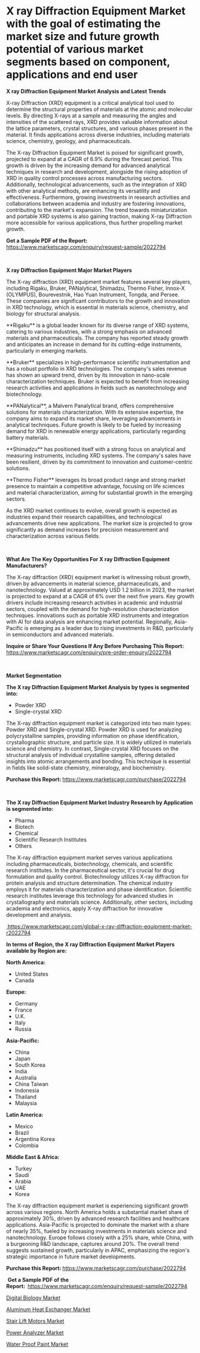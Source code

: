 <p><h1>X ray Diffraction Equipment Market with the goal of estimating the market size and future growth potential of various market segments based on component, applications and end user</h1></p><p><strong>X ray Diffraction Equipment Market Analysis and Latest Trends</strong></p>
<p><p>X-ray Diffraction (XRD) equipment is a critical analytical tool used to determine the structural properties of materials at the atomic and molecular levels. By directing X-rays at a sample and measuring the angles and intensities of the scattered rays, XRD provides valuable information about the lattice parameters, crystal structures, and various phases present in the material. It finds applications across diverse industries, including materials science, chemistry, geology, and pharmaceuticals.</p><p>The X-ray Diffraction Equipment Market is poised for significant growth, projected to expand at a CAGR of 6.9% during the forecast period. This growth is driven by the increasing demand for advanced analytical techniques in research and development, alongside the rising adoption of XRD in quality control processes across manufacturing sectors. Additionally, technological advancements, such as the integration of XRD with other analytical methods, are enhancing its versatility and effectiveness. Furthermore, growing investments in research activities and collaborations between academia and industry are fostering innovations, contributing to the market's expansion. The trend towards miniaturization and portable XRD systems is also gaining traction, making X-ray Diffraction more accessible for various applications, thus further propelling market growth.</p></p>
<p><strong>Get a Sample PDF of the Report:&nbsp;</strong> <a href="https://www.marketscagr.com/enquiry/request-sample/2022794?utm_campaign=1684&utm_medium=2&utm_source=Github&utm_content=ia&utm_term=28102024&utm_id=x-ray-diffraction-equipment">https://www.marketscagr.com/enquiry/request-sample/2022794</a></p>
<p>&nbsp;</p>
<p><strong>X ray Diffraction Equipment Major Market Players</strong></p>
<p><p>The X-ray diffraction (XRD) equipment market features several key players, including Rigaku, Bruker, PANalytical, Shimadzu, Thermo Fisher, Innox-X (OLYMPUS), Bourevestnik, Hao Yuan Instrument, Tongda, and Persee. These companies are significant contributors to the growth and innovation in XRD technology, which is essential in materials science, chemistry, and biology for structural analysis.</p><p>**Rigaku** is a global leader known for its diverse range of XRD systems, catering to various industries, with a strong emphasis on advanced materials and pharmaceuticals. The company has reported steady growth and anticipates an increase in demand for its cutting-edge instruments, particularly in emerging markets.</p><p>**Bruker** specializes in high-performance scientific instrumentation and has a robust portfolio in XRD technologies. The company's sales revenue has shown an upward trend, driven by its innovation in nano-scale characterization techniques. Bruker is expected to benefit from increasing research activities and applications in fields such as nanotechnology and biotechnology.</p><p>**PANalytical**, a Malvern Panalytical brand, offers comprehensive solutions for materials characterization. With its extensive expertise, the company aims to expand its market share, leveraging advancements in analytical techniques. Future growth is likely to be fueled by increasing demand for XRD in renewable energy applications, particularly regarding battery materials.</p><p>**Shimadzu** has positioned itself with a strong focus on analytical and measuring instruments, including XRD systems. The company's sales have been resilient, driven by its commitment to innovation and customer-centric solutions.</p><p>**Thermo Fisher** leverages its broad product range and strong market presence to maintain a competitive advantage, focusing on life sciences and material characterization, aiming for substantial growth in the emerging sectors.</p><p>As the XRD market continues to evolve, overall growth is expected as industries expand their research capabilities, and technological advancements drive new applications. The market size is projected to grow significantly as demand increases for precision measurement and characterization across various fields.</p></p>
<p>&nbsp;</p>
<p><strong>What Are The Key Opportunities For X ray Diffraction Equipment Manufacturers?</strong></p>
<p><p>The X-ray diffraction (XRD) equipment market is witnessing robust growth, driven by advancements in material science, pharmaceuticals, and nanotechnology. Valued at approximately USD 1.2 billion in 2023, the market is projected to expand at a CAGR of 6% over the next five years. Key growth drivers include increasing research activities in academic and industrial sectors, coupled with the demand for high-resolution characterization techniques. Innovations such as portable XRD instruments and integration with AI for data analysis are enhancing market potential. Regionally, Asia-Pacific is emerging as a leader due to rising investments in R&D, particularly in semiconductors and advanced materials.</p></p>
<p><strong>Inquire or Share Your Questions If Any Before Purchasing This Report:</strong> <a href="https://www.marketscagr.com/enquiry/pre-order-enquiry/2022794?utm_campaign=1684&utm_medium=2&utm_source=Github&utm_content=ia&utm_term=28102024&utm_id=x-ray-diffraction-equipment">https://www.marketscagr.com/enquiry/pre-order-enquiry/2022794</a></p>
<p>&nbsp;</p>
<p><strong>Market Segmentation</strong></p>
<p><strong>The X ray Diffraction Equipment Market Analysis by types is segmented into:</strong></p>
<p><ul><li>Powder XRD</li><li>Single-crystal XRD</li></ul></p>
<p><p>The X-ray diffraction equipment market is categorized into two main types: Powder XRD and Single-crystal XRD. Powder XRD is used for analyzing polycrystalline samples, providing information on phase identification, crystallographic structure, and particle size. It is widely utilized in materials science and chemistry. In contrast, Single-crystal XRD focuses on the structural analysis of individual crystalline samples, offering detailed insights into atomic arrangements and bonding. This technique is essential in fields like solid-state chemistry, mineralogy, and biochemistry.</p></p>
<p><strong>Purchase this Report:&nbsp;</strong><a href="https://www.marketscagr.com/purchase/2022794?utm_campaign=1684&utm_medium=2&utm_source=Github&utm_content=ia&utm_term=28102024&utm_id=x-ray-diffraction-equipment">https://www.marketscagr.com/purchase/2022794</a></p>
<p>&nbsp;</p>
<p><strong>The X ray Diffraction Equipment Market Industry Research by Application is segmented into:</strong></p>
<p><ul><li>Pharma</li><li>Biotech</li><li>Chemical</li><li>Scientific Research Institutes</li><li>Others</li></ul></p>
<p><p>The X-ray diffraction equipment market serves various applications including pharmaceuticals, biotechnology, chemicals, and scientific research institutes. In the pharmaceutical sector, it's crucial for drug formulation and quality control. Biotechnology utilizes X-ray diffraction for protein analysis and structure determination. The chemical industry employs it for materials characterization and phase identification. Scientific research institutes leverage this technology for advanced studies in crystallography and materials science. Additionally, other sectors, including academia and electronics, apply X-ray diffraction for innovative development and analysis.</p></p>
<p><a href="https://www.marketscagr.com/global-x-ray-diffraction-equipment-market-r2022794?utm_campaign=1684&utm_medium=2&utm_source=Github&utm_content=ia&utm_term=28102024&utm_id=x-ray-diffraction-equipment">&nbsp;https://www.marketscagr.com/global-x-ray-diffraction-equipment-market-r2022794</a></p>
<p><strong>In terms of Region, the X ray Diffraction Equipment Market Players available by Region are:</strong></p>
<p>
    <p> <strong> North America: </strong>
        <ul>
            <li>United States</li>
            <li>Canada</li>
        </ul>
        </p> 
    <p> <strong> Europe: </strong>
        <ul>
            <li>Germany</li>
            <li>France</li>
            <li>U.K.</li>
            <li>Italy</li>
            <li>Russia</li>
        </ul>
        </p> 
    <p> <strong> Asia-Pacific: </strong>
        <ul>
            <li>China</li>
            <li>Japan</li>
            <li>South Korea</li>
            <li>India</li>
            <li>Australia</li>
            <li>China Taiwan</li>
            <li>Indonesia</li>
            <li>Thailand</li>
            <li>Malaysia</li>
        </ul>
        </p> 
    <p> <strong> Latin America: </strong>
        <ul>
            <li>Mexico</li>
            <li>Brazil</li>
            <li>Argentina Korea</li>
            <li>Colombia</li>
        </ul>
        </p> 
    <p> <strong> Middle East & Africa: </strong>
        <ul>
            <li>Turkey</li>
            <li>Saudi</li>
            <li>Arabia</li>
            <li>UAE</li>
            <li>Korea</li>
        </ul>
    </p>
    </p>
<p><p>The X-ray diffraction equipment market is experiencing significant growth across various regions. North America holds a substantial market share of approximately 30%, driven by advanced research facilities and healthcare applications. Asia-Pacific is projected to dominate the market with a share of nearly 35%, fueled by increasing investments in materials science and nanotechnology. Europe follows closely with a 25% share, while China, with a burgeoning R&D landscape, captures around 20%. The overall trend suggests sustained growth, particularly in APAC, emphasizing the region's strategic importance in future market developments.</p></p>
<p><strong>Purchase this Report: </strong><a href="https://www.marketscagr.com/purchase/2022794?utm_campaign=1684&utm_medium=2&utm_source=Github&utm_content=ia&utm_term=28102024&utm_id=x-ray-diffraction-equipment">https://www.marketscagr.com/purchase/2022794</a></p>
<p>&nbsp;<strong>Get a Sample PDF of the Report:&nbsp;&nbsp;</strong><a href="https://www.marketscagr.com/enquiry/request-sample/2022794?utm_campaign=1684&utm_medium=2&utm_source=Github&utm_content=ia&utm_term=28102024&utm_id=x-ray-diffraction-equipment">https://www.marketscagr.com/enquiry/request-sample/2022794</a></p>
<p><strong></strong></p>
<p><p><a href="https://www.linkedin.com/pulse/digital-biology-market-share-analysis-growth-trends-forecasts-2yiuf?trk=public_post_embed_feed-article-content&utm_campaign=1684&utm_medium=2&utm_source=Github&utm_content=ia&utm_term=28102024&utm_id=x-ray-diffraction-equipment">Digital Biology Market</a></p><p><a href="https://www.linkedin.com/pulse/aluminum-heat-exchanger-market-global-share-ranking-overall-yl3nf?trk=public_post_embed_feed-article-content&utm_campaign=1684&utm_medium=2&utm_source=Github&utm_content=ia&utm_term=28102024&utm_id=x-ray-diffraction-equipment">Aluminum Heat Exchanger Market</a></p><p><a href="https://www.linkedin.com/pulse/booming-stair-lift-motors-market-sector-analysis-growth-projections-z6qyc?utm_campaign=1684&utm_medium=2&utm_source=Github&utm_content=ia&utm_term=28102024&utm_id=x-ray-diffraction-equipment">Stair Lift Motors Market</a></p><p><a href="https://www.linkedin.com/pulse/power-analyzer-market-research-report-forecast-growth-prospects-kebzf?trk=public_post_embed_feed-article-content&utm_campaign=1684&utm_medium=2&utm_source=Github&utm_content=ia&utm_term=28102024&utm_id=x-ray-diffraction-equipment">Power Analyzer Market</a></p><p><a href="https://www.linkedin.com/pulse/market-leaders-laggards-global-water-proof-paint-trends-forecast-k78bc?utm_campaign=1684&utm_medium=2&utm_source=Github&utm_content=ia&utm_term=28102024&utm_id=x-ray-diffraction-equipment">Water Proof Paint Market</a></p></p>